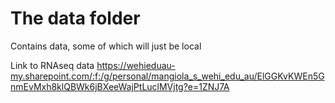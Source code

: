 # The data folder

Contains data, some of which will just be local

Link to RNAseq data https://wehieduau-my.sharepoint.com/:f:/g/personal/mangiola_s_wehi_edu_au/ElGGKvKWEn5GnmEvMxh8klQBWk6jBXeeWajPtLuclMVjtg?e=1ZNJ7A
